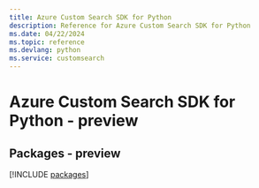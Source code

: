 ```yaml
---
title: Azure Custom Search SDK for Python
description: Reference for Azure Custom Search SDK for Python
ms.date: 04/22/2024
ms.topic: reference
ms.devlang: python
ms.service: customsearch
---
```

# Azure Custom Search SDK for Python - preview
## Packages - preview
[!INCLUDE [packages](custom-search-index.md)]